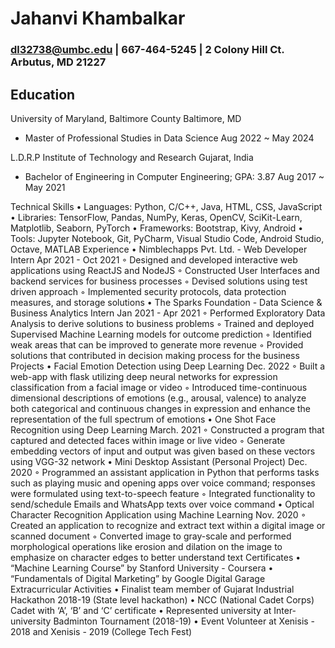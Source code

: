 # Jahanvi Khambalkar
### dl32738@umbc.edu | 667-464-5245 | 2 Colony Hill Ct. Arbutus, MD 21227
## Education
University of Maryland, Baltimore County Baltimore, MD
- Master of Professional Studies in Data Science Aug 2022 ~ May 2024
  
L.D.R.P Institute of Technology and Research Gujarat, India
- Bachelor of Engineering in Computer Engineering; GPA: 3.87 Aug 2017 ~ May 2021


Technical Skills
• Languages: Python, C/C++, Java, HTML, CSS, JavaScript
• Libraries: TensorFlow, Pandas, NumPy, Keras, OpenCV, SciKit-Learn, Matplotlib, Seaborn, PyTorch
• Frameworks: Bootstrap, Kivy, Android
• Tools: Jupyter Notebook, Git, PyCharm, Visual Studio Code, Android Studio, Octave, MATLAB
Experience
• Nimblechapps Pvt. Ltd. - Web Developer Intern Apr 2021 - Oct 2021
◦ Designed and developed interactive web applications using ReactJS and NodeJS
◦ Constructed User Interfaces and backend services for business processes
◦ Devised solutions using test driven approach
◦ Implemented security protocols, data protection measures, and storage solutions
• The Sparks Foundation - Data Science & Business Analytics Intern Jan 2021 - Apr 2021
◦ Performed Exploratory Data Analysis to derive solutions to business problems
◦ Trained and deployed Supervised Machine Learning models for outcome prediction
◦ Identified weak areas that can be improved to generate more revenue
◦ Provided solutions that contributed in decision making process for the business
Projects
• Facial Emotion Detection using Deep Learning Dec. 2022
◦ Built a web-app with flask utilizing deep neural networks for expression classification from a facial image or video
◦ Introduced time-continuous dimensional descriptions of emotions (e.g., arousal, valence) to analyze both categorical
and continuous changes in expression and enhance the representation of the full spectrum of emotions
• One Shot Face Recognition using Deep Learning March. 2021
◦ Constructed a program that captured and detected faces within image or live video
◦ Generate embedding vectors of input and output was given based on these vectors using VGG-32 network
• Mini Desktop Assistant (Personal Project) Dec. 2020
◦ Programmed an assistant application in Python that performs tasks such as playing music and opening apps over
voice command; responses were formulated using text-to-speech feature
◦ Integrated functionality to send/schedule Emails and WhatsApp texts over voice command
• Optical Character Recognition Application using Machine Learning Nov. 2020
◦ Created an application to recognize and extract text within a digital image or scanned document
◦ Converted image to gray-scale and performed morphological operations like erosion and dilation on the image to
emphasize on character edges to better understand text
Certificates
• “Machine Learning Course” by Stanford University - Coursera
• “Fundamentals of Digital Marketing” by Google Digital Garage
Extracurricular Activities
• Finalist team member of Gujarat Industrial Hackathon 2018-19 (State level hackathon)
• NCC (National Cadet Corps) Cadet with ‘A’, ‘B’ and ‘C’ certificate
• Represented university at Inter-university Badminton Tournament (2018-19)
• Event Volunteer at Xenisis - 2018 and Xenisis - 2019 (College Tech Fest)
